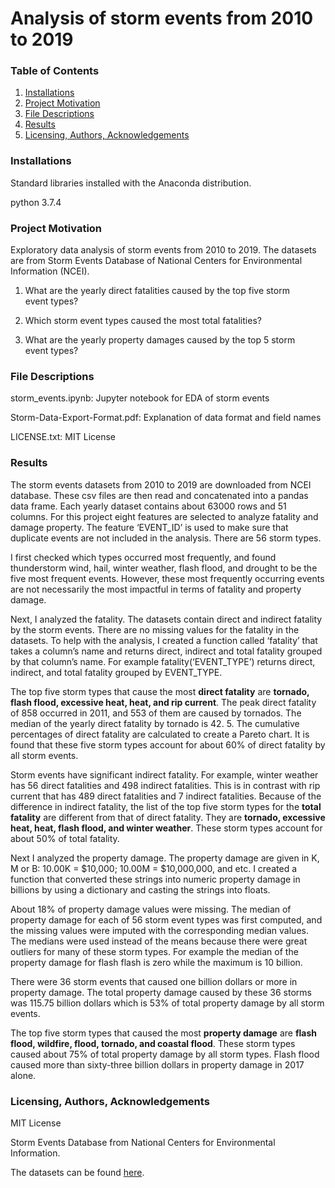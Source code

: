 # Analysis of storm events from 2010 to 2019
### Table of Contents
1. [Installations](#installations)
2. [Project Motivation](#project_motivation)
3. [File Descriptions](#file_descriptions)
4. [Results](#results)
5. [Licensing, Authors, Acknowledgements](#licensing)

### Installations<a name="installations"></a>
Standard libraries installed with the Anaconda distribution.

python 3.7.4

### Project Motivation<a name="project_motivation"></a>
Exploratory data analysis of storm events from 2010 to 2019.
The datasets are from Storm Events Database of National Centers for Environmental Information (NCEI).

1. What are the yearly direct fatalities caused by the top five storm event types?

2. Which storm event types caused the most total fatalities?

3. What are the yearly property damages caused by the top 5 storm event types?

### File Descriptions<a name="file_descriptions"></a>
storm_events.ipynb: Jupyter notebook for EDA of storm events

Storm-Data-Export-Format.pdf: Explanation of data format and field names

LICENSE.txt: MIT License

### Results<a name="results"></a>
The storm events datasets from 2010 to 2019 are downloaded from NCEI database. These csv files are then read and  concatenated into a  pandas data frame. Each yearly dataset contains about 63000 rows and 51 columns. For this project eight features are selected to analyze fatality and damage property. The feature ‘EVENT_ID’ is used to make sure that duplicate events are not included in the analysis. There are 56 storm types. 

I first checked which types occurred most frequently, and found thunderstorm wind, hail, winter weather, flash flood, and drought to be the five most frequent events. However, these most frequently occurring events are not necessarily the most impactful in terms of fatality and property damage. 

Next, I analyzed the fatality. The datasets contain direct and indirect fatality by the storm events. There are no missing values for the fatality in the datasets. To help with the analysis, I created a function called ‘fatality’ that takes a column’s name and returns direct, indirect and total fatality grouped by that column’s name. For example fatality(‘EVENT_TYPE’) returns direct, indirect, and total fatality grouped by EVENT_TYPE. 

The top five storm types that cause the most <b>direct fatality</b> are <b>tornado, flash flood, excessive heat, heat, and rip current</b>. The peak direct fatality of 858 occurred in 2011, and 553 of them are caused by tornados. The median of the yearly direct fatality by tornado is 42. 5. The cumulative percentages of direct fatality are calculated to create a Pareto chart. It is found that these five storm types account for about 60% of direct fatality by all storm events. 

Storm events have significant indirect fatality. For example, winter weather has 56 direct fatalities and 498 indirect fatalities. This is in contrast with rip current that has 489 direct fatalities and 7 indirect fatalities. Because of the difference in indirect fatality, the list of the top five storm types for the <b>total fatality</b> are different from that of direct fatality. They are <b>tornado, excessive heat, heat, flash flood, and winter weather</b>. These storm types account for about 50% of total fatality. 

Next I analyzed the property damage. The property damage are given in K, M or B: 10.00K = $10,000; 10.00M = $10,000,000, and etc. I created a function that converted these strings into numeric property damage in billions by using a dictionary and casting the strings into floats. 

About 18% of property damage values were missing. The median of property damage for each of 56 storm event types was first computed, and the missing values were imputed with the corresponding median values. The medians were used instead of the means because there were great outliers for many of these storm types. For example the median of the property damage for flash flash is zero while the maximum is 10 billion. 

There were 36 storm events that caused one billion dollars or more in property damage. The total property damage caused by these 36 storms was 115.75 billion dollars which is 53% of total property damage by all storm events. 

The top five storm types that caused the most <b>property damage</b> are <b>flash flood, wildfire, flood, tornado, and coastal flood</b>. These storm types caused about 75% of total property damage by all storm types. Flash flood caused more than sixty-three billion dollars in property damage in 2017 alone.

### Licensing, Authors, Acknowledgements<a name="licensing"></a>
MIT License

Storm Events Database from National Centers for Environmental Information. 

The datasets can be found [here](https://www1.ncdc.noaa.gov/pub/data/swdi/stormevents/csvfiles/).
